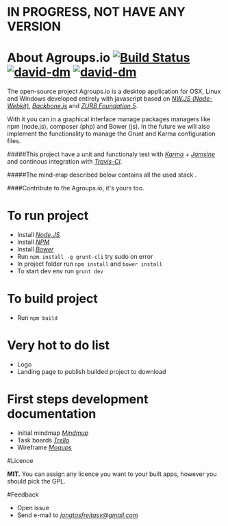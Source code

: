 # IN PROGRESS, NOT HAVE ANY VERSION


# About Agroups.io [![Build Status](https://travis-ci.org/jonatasfreitasv/agroups.io.svg?branch=master)](https://travis-ci.org/jonatasfreitasv/agroups.io) [![david-dm](https://david-dm.org/jonatasfreitasv/agroups.io.svg)](https://david-dm.org/jonatasfreitasv/agroups.io) [![david-dm](https://david-dm.org/jonatasfreitasv/agroups.io/dev-status.svg)](https://david-dm.org/jonatasfreitasv/agroups.io#dev-badge-embed=&info=devDependencies&view=table)


The open-source project Agroups.io is a desktop application for OSX, Linux and Windows developed entirely with javascript based on *[NW.JS (Node-Webkit)](http://nwjs.io/)*, *[Backbone.js](http://backbonejs.org/)* and *[ZURB Foundation 5](http://foundation.zurb.com/)*.

With it you can in a graphical interface manage packages managers like npm (node.js), composer (php) and Bower (js). In the future we will also implement the functionality to manage the Grunt and Karma configuration files.

#####This project have a unit and functionaly test with *[Karma](http://karma-runner.github.io/0.13/index.html)* + *[Jamsine](http://jasmine.github.io/2.3/introduction.html)* and continous integration with *[Travis-CI](https://travis-ci.org/jonatasfreitasv/agroups.io)*.

#####The mind-map described below contains all the used stack .

####Contribute to the Agroups.io, it's yours too.

# To run project
- Install *[Node.JS](https://nodejs.org/download/)*
- Install *[NPM](https://www.npmjs.com/package/npm)*
- Install *[Bower](http://bower.io/#install-bower)*
- Run ``` npm install -g grunt-cli ``` try sudo on error
- In project folder run ``` npm install ``` and ``` bower install ```
- To start dev env run ``` grunt dev  ```

# To build project
- Run ``` npm build ```

# Very hot to do list
- Logo
- Landing page to publish builded project to download

# First steps development documentation
- Initial mindmap *[Mindmup](https://atlas.mindmup.com/2015/08/7fbf2e602e4d013366c1021a815988ce/agroups_io_/index.html)*
- Task boards *[Trello](https://trello.com/agroups)*
- Wireframe *[Moqups](https://moqups.com/jonatasfreitasv@gmail.com/dOHIovDo)*

#Licence

**MIT.** You can assign any licence you want to your built apps, however you should pick the GPL.


#Feedback

- Open issue
- Send e-mail to *[jonatasfreitasv@gmail.com](mailto:jonatasfreitasv@gmail.com)*
